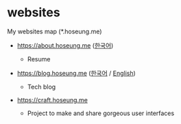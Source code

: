 # websites

My websites map (\*.hoseung.me)

- https://about.hoseung.me ([한국어](https://about.hoseung.me))

  - Resume

- https://blog.hoseung.me ([한국어](https://blog.hoseung.me) / [English](https://blog.hoseung.me/en))

  - Tech blog

- https://craft.hoseung.me

  - Project to make and share gorgeous user interfaces
